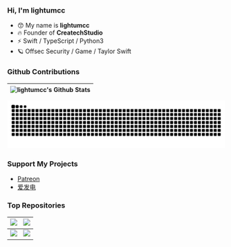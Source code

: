 ### Hi, I'm lightumcc
* 😙 My name is **lightumcc**
* 🔥 Founder of **CreatechStudio**
* ⚡ Swift / TypeScript / Python3
* 🪐 Offsec Security / Game / Taylor Swift

### Github Contributions
| <picture><img src="https://github-readme-stats.vercel.app/api?username=lightumcc&show_icons=true&hide_border=true&theme=transparent" align="center" alt="lightumcc's Github Stats"/></picture> |
| - |

<picture>
    <source media="(prefers-color-scheme: dark)" srcset="https://raw.githubusercontent.com/lightumcc/lightumcc/output/github-contribution-grid-snake-dark.svg">
    <source media="(prefers-color-scheme: light)" srcset="https://raw.githubusercontent.com/lightumcc/lightumcc/output/github-contribution-grid-snake.svg">
    <img alt="github contribution grid snake animation" src="https://raw.githubusercontent.com/lightumcc/lightumcc/output/github-contribution-grid-snake.svg">
</picture>

### Support My Projects
* [Patreon](https://patreon.com/createchstudio)
* [爱发电](https://afdian.com/a/createchstudio)

### Top Repositories

| <a href="https://github.com/CreatechStudio/MC-Mod-Integration"><picture><img src="https://github-readme-stats.vercel.app/api/pin/?username=CreatechStudio&repo=MC-Mod-Integration&theme=transparent" /></picture></a> | <a href="https://github.com/iewnfod/CAIE-Code-Extension"><picture><img src="https://github-readme-stats.vercel.app/api/pin/?username=iewnfod&repo=CAIE-Code-Extension&theme=transparent" /></picture></a> |
| - | - |
| <a href="https://github.com/CreatechStudio/CAIE-Code-Cloud"><picture><img src="https://github-readme-stats.vercel.app/api/pin/?username=CreatechStudio&repo=CAIE-Code-Cloud&theme=transparent" /></picture></a> | <a href="https://github.com/iewnfod/CAIE_Code"><picture><img src="https://github-readme-stats.vercel.app/api/pin/?username=iewnfod&repo=CAIE_Code&theme=transparent" /></picture></a> |
